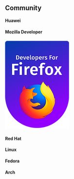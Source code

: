 ## Community

#### Huawei

#### Mozilla Developer
![DevelopersforFirefox](Developers_For_Firefox_Dark.png)
#### Red Hat

#### Linux

#### Fedora

#### Arch
